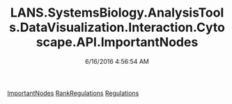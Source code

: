 ﻿---
title: LANS.SystemsBiology.AnalysisTools.DataVisualization.Interaction.Cytoscape.API.ImportantNodes
date: 6/16/2016 4:56:54 AM
---

[ImportantNodes](T-LANS.SystemsBiology.AnalysisTools.DataVisualization.Interaction.Cytoscape.API.ImportantNodes.ImportantNodes.html)
[RankRegulations](T-LANS.SystemsBiology.AnalysisTools.DataVisualization.Interaction.Cytoscape.API.ImportantNodes.RankRegulations.html)
[Regulations](T-LANS.SystemsBiology.AnalysisTools.DataVisualization.Interaction.Cytoscape.API.ImportantNodes.Regulations.html)
